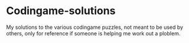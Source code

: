 # Codingame-solutions

My solutions to the various codingame puzzles, not meant to be used by others, only for reference if someone is helping me work out a ploblem.
